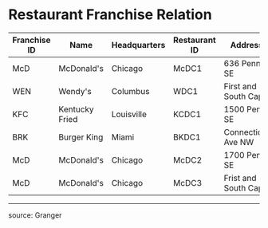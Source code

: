 # Restaurant Franchise Relation

Franchise ID	|	Name	|	Headquarters	|	Restaurant ID	|	Address	|	Yearly Sales
---	|	---	|	---	|	---	|	---	|	---
McD	|	McDonald's	|	Chicago	|	McDC1	|	636 Penn SE	|	2.5 Million
WEN	|	Wendy's	|	Columbus	|	WDC1	|	First and South Cap	|	1.5 Million
KFC	|	Kentucky Fried	|	Louisville	|	KCDC1	|	1500 Penn SE	|	1.75 Million
BRK	|	Burger King	|	Miami	|	BKDC1	|	Connecticut Ave NW	|	2.5 Million
McD	|	McDonald's	|	Chicago	|	McDC2	|	1700 Penn SE	|	2.0 Million
McD	|	McDonald's	|	Chicago	|	McDC3	|	Frist and South Cap	|	2.1 Million

<hr>

source: Granger
